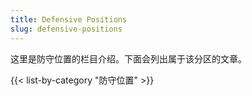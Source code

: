 ```yaml
---
title: Defensive Positions
slug: defensive-positions
---
```


这里是防守位置的栏目介绍。下面会列出属于该分区的文章。

{{< list-by-category "防守位置" >}}